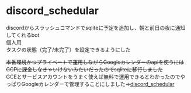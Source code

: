 # discord_schedular
discordからスラッシュコマンドでsqliteに予定を追加し、朝と前日の夜に通知してくれるbot  
個人用  
タスクの状態（完了/未完了）を設定できるようにした
  
~~本番環境かつプライベートで運用しながらGoogleカレンダーのapiを使うにはGCPに課金しなきゃいけないみたいだったのでsqliteに移行しました~~  
GCEとサービスアカウントをうまく使えば無料で運用できるとわかったのでやっぱりGoogleカレンダーで管理することにしました→[discord_schedular](https://github.com/koki-ns/discord_schedular)
